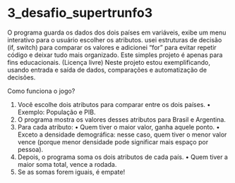 # 3_desafio_supertrunfo3
O programa guarda os dados dos dois países em variáveis, exibe um menu interativo para o usuário escolher os atributos. usei estruturas de decisão (if, switch) para comparar os valores e adicionei “for” para evitar repetir código e deixar tudo mais organizado. Este simples projeto é apenas para fins educacionais. (Licença livre)
Neste projeto estou exemplificando, usando entrada e saída de dados, comparações e automatização de decisões. 

Como funciona o jogo?

1.	Você escolhe dois atributos para comparar entre os dois países.
•	Exemplo: População e PIB.
2.	O programa mostra os valores desses atributos para Brasil e Argentina.
3.	Para cada atributo:
•	Quem tiver o maior valor, ganha aquele ponto.
•	Exceto a densidade demográfica: nesse caso, quem tiver o menor valor vence (porque menor densidade pode significar mais espaço por pessoa).
4.	Depois, o programa soma os dois atributos de cada país.
•	Quem tiver a maior soma total, vence a rodada.
5.	Se as somas forem iguais, é empate!
